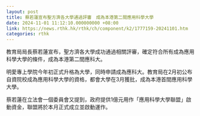```yaml
---
layout: post
title: 蔡若蓮宣布聖方濟各大學通過評審　成為本港第二間應用科學大學
date: 2024-11-01 11:12:10.000000000 +08:00
link: https://news.rthk.hk/rthk/ch/component/k2/1777159-20241101.htm
categories: rthk
---
```


教育局局長蔡若蓮宣布，聖方濟各大學成功通過相關評審，確定符合所有成為應用科學大學的條件，成為本港第二間應科大。

明愛專上學院今年初正式升格為大學，同時申請成為應科大。教育局在2月初公布自資院校成為應用科學大學的資格，都會大學在3月獲批，成為本港首間應用科學大學。

蔡若蓮在立法會一個委員會又提到，政府提供1億元用作「應用科學大學聯盟」啟動資金，聯盟將於本月正式成立並啟動運作。
